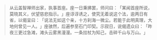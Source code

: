 
> 从云盖智禅师出家，执事首座。座一日秉拂罢，师问曰：​「某闻首座所说，莫晓其义，伏望慈悲指示。​」座谆谆诱之，使究无着说这个法，逾两日有省，以偈呈曰：​「说法无如这个亲，十方刹海一微尘。若能于此明真理，大地何曾见一人。​」座骇然，后遍参至石门印契。示寂日，说偈遗众曰：​「昨夜三更过急滩，滩头云雾黑漫漫。一条拄杖为知己，击碎千山与万山。​」
